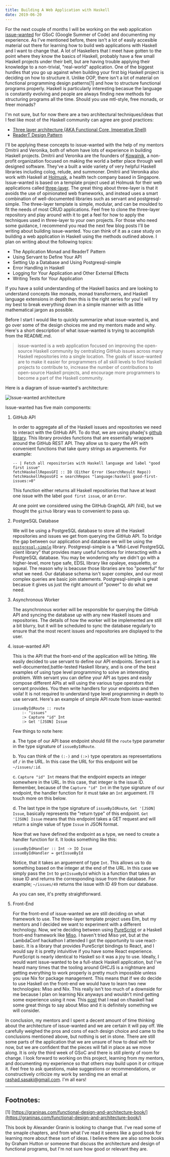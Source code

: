 ```yaml
---
title: Building A Web Application with Haskell
date: 2019-06-20
---
```


For the next couple of months I will be working on the web application [issue-wanted](https://summerofcode.withgoogle.com/projects/#5585364545175552) for GSoC (Google Summer of Code) and documenting my experience. As I've mentioned before, there isn't a lot of easily accesible material out there for learning how to build web applications with Haskell and I want to change that. A lot of Haskellers that I meet have gotten to the point where they know the basics of Haskell, probably have a few small Haskell projects under their belt, but are having trouble applying their knowledge to a non-trivial, "real-world" application. One of the biggest hurdles that you go up against when building your first big Haskell project is deciding on how to structure it. Unlike OOP, there isn't a lot of material on functional programming design patterns\[1\] and how to structure functional programs properly. Haskell is particularly interesting becasue the language is constantly evolving and people are always finding new methods for structuring programs all the time. Should you use mtl-style, free monads, or freer monads?

I'm not sure, but for now there are a two architectural techniques/ideas that I feel like most of the Haskell community can agree are good practices:

* [Three layer architecture (AKA Functional Core, Imperative Shell)](https://www.parsonsmatt.org/2018/03/22/three_layer_haskell_cake.html)
* [ReaderT Design Pattern](https://www.fpcomplete.com/blog/2017/06/readert-design-pattern)

I'll be applying these concepts to issue-wanted with the help of my mentors Dmitrii and Veronika, both of whom have lots of experience in building Haskell projects.
Dmitrii and Veronika are the founders of [Kowainik](https://kowainik.github.io/), a non-profit organization focused on making the world a better place through well designed software. They've a built a wide variety of very helpful Haskell libraries including colog, relude, and summoner. Dmitrii and Veronika also work with Haskell at [Holmusk](https://www.holmusk.com/), a health tech company based in Singapore. Issue-wanted is based on a template project used at Holmusk for their web applications called [three-layer](https://github.com/Holmusk/three-layer). The great thing about three-layer is that it avoids the use of opinionated web frameworks, and instead uses a smart combination of well-documented libraries such as servant and postgresql-simple. The three-layer template is simple, modular, and can be moulded to fit the needs of most CRUD applications. Feel free to clone the three-layer repository and play around with it to get a feel for how to apply the techniques used in three-layer to your own projects. For those who need some guidance, I recommend you read the next few blog posts I'll be writing about building issue-wanted. You can think of it as a case study on building a web application in Haskell using the methods outlined above. I plan on writing about the following topics: 

* The Application Monad and ReaderT Pattern
* Using Servant to Define Your API 
* Setting Up a Database and Using Postgresql-simple
* Error Handling in Haskell
* Logging for Your Application and Other External Effects
* Writing Tests for Your Application

If you have a solid understanding of the Haskell basics and are looking to understand concepts like monads, monad transformers, and Haskell language extensions in depth then this is the right series for you! I will try my best to break everything down in a simple manner with as little mathematical jargon as possible. 

Before I start I would like to quickly summarize what issue-wanted is, and go over some of the design choices me and my mentors made and why. Here's a short description of what issue-wanted is trying to accomplish from the README.md.

> issue-wanted is a web application focused on improving the open-source Haskell community by centralizing GitHub issues across many Haskell repositories into a single location. The goals of issue-wanted are to make it easier for programmers of all skill levels to find Haskell projects to contribute to, increase the number of contributions to open-source Haskell projects, and encourage more programmers to become a part of the Haskell community.

Here is a diagram of issue-wanted's architecture:

![Issue-wanted architecture](issue-wanted.png)

Issue-wanted has five main components:

1. GitHub API

   In order to aggregate all of the Haskell issues and repositories we need to interact with the GitHub API. To do that, we are using phadej's [github library](). This library provides functions that are essentially wrappers around the GitHub REST API. They allow us to query the API with convenient functions that take query strings as arguements. For example:
   
   ~~~ {.haskell .numberLines}
   -- | Fetch all repositories with Haskell language and label "good first issue"
   fetchHaskellReposGFI :: IO (Either Error (SearchResult Repo))
   fetchHaskellReposGFI = searchRepos "language:haskell good-first-issues:>0"
   ~~~

   This function either returns all Haskell repositiories that have at least one issue with the label `good first issue`, or an `Error`.
   
   At one point we considered using the GitHub GraphQL API (V4), but we thought the `github` library was to convenient to pass up.

2. PostgreSQL Database
   
   We will be using a PostgreSQL database to store all the Haskell repositories and issues we get from querying the GitHub API. To bridge the gap between our application and database we will be using the [`postgresql-simple`]() library. Postgresql-simple is a "Mid-Level PostgreSQL client library" that provides many useful functions for interacting with a PostgreSQL database. You may be wondering why we didn't go with a higher-level, more type safe, EDSL library like opaleye, esqueletto, or squeal. The reason why is beacuse those libraries are too "powerful" for what we need. Our database schema isn't super complex, and our most complex queries are basic join statements. Postgresql-simple is great becasue it gives us just the right amount of "power" to do what we need.

3. Asynchronous Worker

   The asynchronous worker will be responsible for querying the GitHub API and syncing the database up with any new Haskell issues and repositories. The details of how the worker will be implemented are still a bit blurry, but it will be scheduled to sync the database regularly to ensure that the most recent issues and repositories are displayed to the user.  

4. issue-wanted API

    This is the API that the front-end of the application will be hitting. We easily decided to use servant to define our API endpoints. Servant is a well-documented,battle-tested Haskell library, and is one of the best examples of using type level programming to solve an interesting problem. With servant you can define your API as types and easily compose different APIs at will using the various type operators that servant provides. You then write handlers for your endpoints and then voila! It is not required to understand type level programming in depth to use servant. Here's an example of simple API route from issue-wanted:
    
    ~~~ {.haskell .numberLines}
    issueByIdRoute :: route
        :- "issues"
        :> Capture "id" Int
        :> Get '[JSON] Issue
    ~~~

    Few things to note here:

    a. The type of our API base endpoint should fill the `route` type parameter in the type signature of `issueByIdRoute`. 

    b. You can think of the `(:-)` and `(:>)` type operators as representations of `/` in the URL. In this case the URL for this endpoint
       will be `~/issues/:id`.

    c. `Capture "id" Int` means that the endpoint expects an integer somewhere in the URL. In this case, that integer is the issue ID. Remember, because of the            `Capture "id" Int` in the type signature of our endpoint, the handler function for it must take an `Int` arguement. I'll touch more on this below.

    d. The last type in the type signature of `issueByIdRoute`, `Get '[JSON] Issue`, basically represents the "return type" of this endpoint. `Get '[JSON] Issue` means
       that this endpoint takes a GET request and will return a single value of type `Issue` in JSON format.

    Now that we have defined the endpoint as a type, we need to create a handler function for it. It looks something like this:

    ~~~ {.haskell .numberLines}
    issueByIdHandler :: Int -> IO Issue
    issueByIdHandler = getIssueById
    ~~~

    Notice, that it takes an arguement of type `Int`. This allows us to do something based on the integer at the end of the URL. In this case we simply pass the `Int`
    to `getIssueById` which is a function that takes an issue ID and returns the corresponding issue from the database. For example; `~/issues/49` returns the issue with ID 49 from our database. 

    As you can see, it's pretty straightforward.

5. Front-End

   For the front-end of issue-wanted we are still deciding on what framework to use. The three-layer template project uses Elm, but my mentors and I decided we want to experiment with a different technology. Now, we're deciding between using [PureScript]() or a Haskell front-end framework like [Miso](). I haven't tried Miso yet, but at the LambdaConf hackathon I attended I got the opportunity to use react-basic. It is a library that provides PureScript bindings to React, and I would say it is pretty intuivitive if you have some React experience. PureScript is nearly identical to Haskell so it was a joy to use. Ideally, I would want issue-wanted to be a full-stack Haskell application, but I've heard many times that the tooling around GHCJS is a nightmare and getting everything to work properly is pretty much impossible unless you use Nix for package management. This means that if we do decide to use Haskell on the front-end we would have to learn two new technologies: Miso and Nix. This really isn't too much of a downside for me because I plan on learning Nix anyways and wouldn't mind getting some experience using it now. This [post](https://www.reddit.com/r/haskell/comments/bco8he/polimorphiccom_haskell_web_development_using_miso/) that I read on r/haskell had some great things to say about Miso and it is definitely something we will consider. 

In conclusion, my mentors and I spent a decent amount of time thinking about the architecture of issue-wanted and we are certain it will pay off. We carefully weighed the pros and cons of each design choice and came to the conclusions mentioned above, but nothing is set in stone. There are still some parts of the application that we are unsure of how to deal with for now, but we are confident that the pieces will fall in place as we move along. It is only the third week of GSoC and there is still plenty of room for change. I look forward to working on this project, learning from my mentors, and documenting my experience so that others may build upon it or critique it. Feel free to ask questions, make suggestions or recommendations, or constructively criticize my work by sending me an email at [rashad.sasaki@gmail.com](rashad.sasaki@gmail.com). I'm all ears! 

***

## Footnotes:

\[1\]  [https://graninas.com/functional-design-and-architecture-book/](https://graninas.com/functional-design-and-architecture-book/)

This book by Alexander Granin is looking to change that. I've read some of the smaple chapters, and from what I've read it seems like a good book for learning more
about these sort of ideas. I believe there are also some books by Graham Hutton or someone that discuss the architecture and design of functional programs, but I'm not sure how good or relevant they are. 
